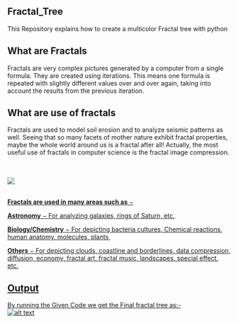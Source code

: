 
## Fractal_Tree
This Repository explains how to create a multicolor Fractal tree with python
## What are Fractals
Fractals are very complex pictures generated by a computer from a single formula. They are created using iterations. This means one formula is repeated with slightly different values over and over again, taking into account the results from the previous iteration.
## What are use of fractals
Fractals are used to model soil erosion and to analyze seismic patterns as well. Seeing that so many facets of mother nature exhibit fractal properties, maybe the whole world around us is a fractal after all! Actually, the most useful use of fractals in computer science is the fractal image compression.

<br>
<br>
<img src="http://fractalfoundation.wolfesongs.com/wp-content/uploads/2009/01/sierpinski-zoom41.gif">
<br>
<br>

<b><u>Fractals are used in many areas such as</b> −

<b>Astronomy</b> − For analyzing galaxies, rings of Saturn, etc.

<b>Biology/Chemistry</b> − For depicting bacteria cultures, Chemical reactions, human anatomy, molecules, plants,

<b>Others</b> − For depicting clouds, coastline and borderlines, data compression, diffusion, economy, fractal art, fractal music, landscapes, special effect, etc.

##  Output
By running the Given Code we get the Final fractal tree as:-
<br>
![alt text](https://github.com/rajat-1709/Fractal_Tree/blob/master/fractal%20%20tree.png)

 
